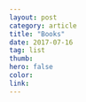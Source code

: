 ```yaml
---
layout: post
category: article
title: "Books"
date: 2017-07-16
tag: list
thumb: 
hero: false
color: 
link: 
---
```


<div id="books"></div>

<script>
    var getElemsByTagName = (el, name) => [].slice.call(
        el.getElementsByTagName(name))

    var url = "https://www.goodreads.com/review/list?key=nYbWWcKi6ukB6HsRTnVZHQ&v=2&id=22590268&shelf=72965815&per_page=20"

    fetch(url, { mode: 'cors' })
        .then(response => response.text())
        .then(text => (new window.DOMParser()).parseFromString(text, "text/xml"))
        .then(xml => {
            var reviewHtml = getElemsByTagName(xml, 'review').map(review => {
                var book = getElemsByTagName(review, 'book')[0]
                var image_url = getElemsByTagName(book, 'image_url')[0].innerHTML
                var title = getElemsByTagName(book, 'title')[0].innerHTML

                return `
                <div class="grid-item">
                    <img src="${image_url}" />
                    <h1>${title}</h1>
                </div>
                `
            })

            console.log(reviewHtml)

            var html = reviewHtml.join(' ')
            document.getElementById('books').innerHTML = html
            // document.body.innerHTML = html
        })
</script>